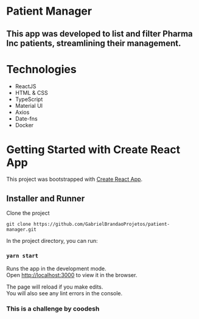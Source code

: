 # Patient Manager

## This app was developed to list and filter Pharma Inc patients, streamlining their management.

# Technologies

- ReactJS
- HTML & CSS
- TypeScript
- Material UI
- Axios
- Date-fns
- Docker

# Getting Started with Create React App

This project was bootstrapped with [Create React App](https://github.com/facebook/create-react-app).

## Installer and Runner

Clone the project

`git clone https://github.com/GabrielBrandaoProjetos/patient-manager.git`

In the project directory, you can run:

### `yarn start`

Runs the app in the development mode.\
Open [http://localhost:3000](http://localhost:3000) to view it in the browser.

The page will reload if you make edits.\
You will also see any lint errors in the console.

### This is a challenge by coodesh
